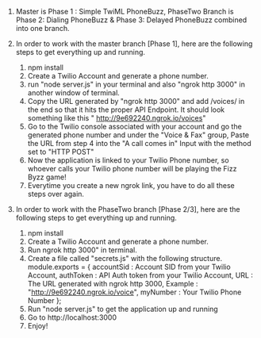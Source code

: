 1. Master is Phase 1 :  Simple TwiML PhoneBuzz, PhaseTwo Branch is Phase 2: Dialing PhoneBuzz & Phase 3: Delayed PhoneBuzz combined into one branch. 

2. In order to work with the master branch [Phase 1], here are the following steps to get everything up and running.
    1. npm install
    2. Create a Twilio Account and generate a phone number. 
    3. run "node server.js" in your terminal and also "ngrok http 3000" in another window of terminal. 
    4. Copy the URL generated by "ngrok http 3000" and add /voices/ in the end so that it hits the proper API Endpoint. It should look something like this " http://9e692240.ngrok.io/voices"
    5. Go to the Twilio console associated with your account and go the generated phone number and under the "Voice & Fax" group, Paste the URL from step 4 into the "A call comes in" Input with the method set to "HTTP POST"
    6. Now the application is linked to your Twilio Phone number, so whoever calls your Twilio phone number will be playing the Fizz Byzz game! 
    7. Everytime you create a new ngrok link, you have to do all these steps over again. 

3. In order to work with the PhaseTwo branch [Phase 2/3], here are the following steps to get everything up and running.
    1. npm install
    2. Create a Twilio Account and generate a phone number. 
    3. Run ngrok http 3000" in  terminal. 
    4. Create a file called "secrets.js" with the following structure. 
        module.exports = {
            accountSid : Account SID from your Twilio Account,
            authToken : API Auth token from your Twilio Account,
            URL : The URL generated with ngrok http 3000, Example : "http://9e692240.ngrok.io/voice",
            myNumber : Your Twilio Phone Number
        };
    5. Run "node server.js" to get the application up and running
    6. Go to http://localhost:3000
    7. Enjoy! 
